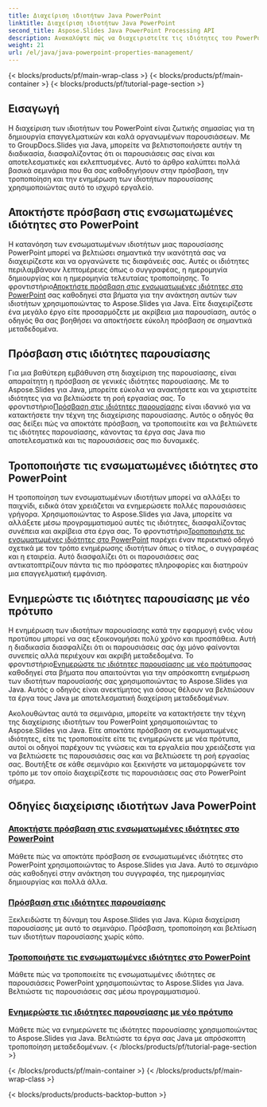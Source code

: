 ```yaml
---
title: Διαχείριση ιδιοτήτων Java PowerPoint
linktitle: Διαχείριση ιδιοτήτων Java PowerPoint
second_title: Aspose.Slides Java PowerPoint Processing API
description: Ανακαλύψτε πώς να διαχειριστείτε τις ιδιότητες του PowerPoint χρησιμοποιώντας το Aspose.Slides για Java. Αποκτήστε πρόσβαση, τροποποιήστε και ενημερώστε τις ιδιότητες χωρίς κόπο με τα περιεκτικά μας σεμινάρια.
weight: 21
url: /el/java/java-powerpoint-properties-management/
---
```


{< blocks/products/pf/main-wrap-class >}
{< blocks/products/pf/main-container >}
{< blocks/products/pf/tutorial-page-section >}


## Εισαγωγή

Η διαχείριση των ιδιοτήτων του PowerPoint είναι ζωτικής σημασίας για τη δημιουργία επαγγελματικών και καλά οργανωμένων παρουσιάσεων. Με το GroupDocs.Slides για Java, μπορείτε να βελτιστοποιήσετε αυτήν τη διαδικασία, διασφαλίζοντας ότι οι παρουσιάσεις σας είναι και αποτελεσματικές και εκλεπτυσμένες. Αυτό το άρθρο καλύπτει πολλά βασικά σεμινάρια που θα σας καθοδηγήσουν στην πρόσβαση, την τροποποίηση και την ενημέρωση των ιδιοτήτων παρουσίασης χρησιμοποιώντας αυτό το ισχυρό εργαλείο.

## Αποκτήστε πρόσβαση στις ενσωματωμένες ιδιότητες στο PowerPoint

Η κατανόηση των ενσωματωμένων ιδιοτήτων μιας παρουσίασης PowerPoint μπορεί να βελτιώσει σημαντικά την ικανότητά σας να διαχειρίζεστε και να οργανώνετε τις διαφάνειές σας. Αυτές οι ιδιότητες περιλαμβάνουν λεπτομέρειες όπως ο συγγραφέας, η ημερομηνία δημιουργίας και η ημερομηνία τελευταίας τροποποίησης. Το φροντιστήριο[Αποκτήστε πρόσβαση στις ενσωματωμένες ιδιότητες στο PowerPoint](./access-built-in-properties-powerpoint/) σας καθοδηγεί στα βήματα για την ανάκτηση αυτών των ιδιοτήτων χρησιμοποιώντας το Aspose.Slides για Java. Είτε διαχειρίζεστε ένα μεγάλο έργο είτε προσαρμόζετε με ακρίβεια μια παρουσίαση, αυτός ο οδηγός θα σας βοηθήσει να αποκτήσετε εύκολη πρόσβαση σε σημαντικά μεταδεδομένα.

## Πρόσβαση στις ιδιότητες παρουσίασης

 Για μια βαθύτερη εμβάθυνση στη διαχείριση της παρουσίασης, είναι απαραίτητη η πρόσβαση σε γενικές ιδιότητες παρουσίασης. Με το Aspose.Slides για Java, μπορείτε εύκολα να ανακτήσετε και να χειριστείτε ιδιότητες για να βελτιώσετε τη ροή εργασίας σας. Το φροντιστήριο[Πρόσβαση στις ιδιότητες παρουσίασης](./access-presentation-properties/) είναι ιδανικό για να κατακτήσετε την τέχνη της διαχείρισης παρουσίασης. Αυτός ο οδηγός θα σας δείξει πώς να αποκτάτε πρόσβαση, να τροποποιείτε και να βελτιώνετε τις ιδιότητες παρουσίασης, κάνοντας τα έργα σας Java πιο αποτελεσματικά και τις παρουσιάσεις σας πιο δυναμικές.

## Τροποποιήστε τις ενσωματωμένες ιδιότητες στο PowerPoint

 Η τροποποίηση των ενσωματωμένων ιδιοτήτων μπορεί να αλλάξει το παιχνίδι, ειδικά όταν χρειάζεται να ενημερώσετε πολλές παρουσιάσεις γρήγορα. Χρησιμοποιώντας το Aspose.Slides για Java, μπορείτε να αλλάξετε μέσω προγραμματισμού αυτές τις ιδιότητες, διασφαλίζοντας συνέπεια και ακρίβεια στα έργα σας. Το φροντιστήριο[Τροποποιήστε τις ενσωματωμένες ιδιότητες στο PowerPoint](./modify-built-in-properties-powerpoint/) παρέχει έναν περιεκτικό οδηγό σχετικά με τον τρόπο ενημέρωσης ιδιοτήτων όπως ο τίτλος, ο συγγραφέας και η εταιρεία. Αυτό διασφαλίζει ότι οι παρουσιάσεις σας αντικατοπτρίζουν πάντα τις πιο πρόσφατες πληροφορίες και διατηρούν μια επαγγελματική εμφάνιση.

## Ενημερώστε τις ιδιότητες παρουσίασης με νέο πρότυπο

 Η ενημέρωση των ιδιοτήτων παρουσίασης κατά την εφαρμογή ενός νέου προτύπου μπορεί να σας εξοικονομήσει πολύ χρόνο και προσπάθεια. Αυτή η διαδικασία διασφαλίζει ότι οι παρουσιάσεις σας όχι μόνο φαίνονται συνεπείς αλλά περιέχουν και ακριβή μεταδεδομένα. Το φροντιστήριο[Ενημερώστε τις ιδιότητες παρουσίασης με νέο πρότυπο](./update-presentation-properties-new-template/)σας καθοδηγεί στα βήματα που απαιτούνται για την απρόσκοπτη ενημέρωση των ιδιοτήτων παρουσίασής σας χρησιμοποιώντας το Aspose.Slides για Java. Αυτός ο οδηγός είναι ανεκτίμητος για όσους θέλουν να βελτιώσουν τα έργα τους Java με αποτελεσματική διαχείριση μεταδεδομένων.

Ακολουθώντας αυτά τα σεμινάρια, μπορείτε να κατακτήσετε την τέχνη της διαχείρισης ιδιοτήτων του PowerPoint χρησιμοποιώντας το Aspose.Slides για Java. Είτε αποκτάτε πρόσβαση σε ενσωματωμένες ιδιότητες, είτε τις τροποποιείτε είτε τις ενημερώνετε με νέα πρότυπα, αυτοί οι οδηγοί παρέχουν τις γνώσεις και τα εργαλεία που χρειάζεστε για να βελτιώσετε τις παρουσιάσεις σας και να βελτιώσετε τη ροή εργασίας σας. Βουτήξτε σε κάθε σεμινάριο και ξεκινήστε να μεταμορφώνετε τον τρόπο με τον οποίο διαχειρίζεστε τις παρουσιάσεις σας στο PowerPoint σήμερα.
## Οδηγίες διαχείρισης ιδιοτήτων Java PowerPoint
### [Αποκτήστε πρόσβαση στις ενσωματωμένες ιδιότητες στο PowerPoint](./access-built-in-properties-powerpoint/)
Μάθετε πώς να αποκτάτε πρόσβαση σε ενσωματωμένες ιδιότητες στο PowerPoint χρησιμοποιώντας το Aspose.Slides για Java. Αυτό το σεμινάριο σάς καθοδηγεί στην ανάκτηση του συγγραφέα, της ημερομηνίας δημιουργίας και πολλά άλλα.
### [Πρόσβαση στις ιδιότητες παρουσίασης](./access-presentation-properties/)
Ξεκλειδώστε τη δύναμη του Aspose.Slides για Java. Κύρια διαχείριση παρουσίασης με αυτό το σεμινάριο. Πρόσβαση, τροποποίηση και βελτίωση των ιδιοτήτων παρουσίασης χωρίς κόπο.
### [Τροποποιήστε τις ενσωματωμένες ιδιότητες στο PowerPoint](./modify-built-in-properties-powerpoint/)
Μάθετε πώς να τροποποιείτε τις ενσωματωμένες ιδιότητες σε παρουσιάσεις PowerPoint χρησιμοποιώντας το Aspose.Slides για Java. Βελτιώστε τις παρουσιάσεις σας μέσω προγραμματισμού.
### [Ενημερώστε τις ιδιότητες παρουσίασης με νέο πρότυπο](./update-presentation-properties-new-template/)
Μάθετε πώς να ενημερώνετε τις ιδιότητες παρουσίασης χρησιμοποιώντας το Aspose.Slides για Java. Βελτιώστε τα έργα σας Java με απρόσκοπτη τροποποίηση μεταδεδομένων.
{< /blocks/products/pf/tutorial-page-section >}

{< /blocks/products/pf/main-container >}
{< /blocks/products/pf/main-wrap-class >}

{< blocks/products/products-backtop-button >}
